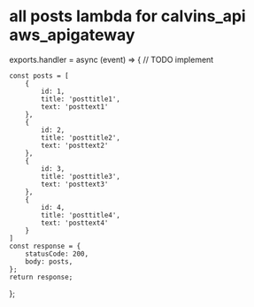 # all posts lambda for calvins_api aws_apigateway

exports.handler = async (event) => {
    // TODO implement

    const posts = [
        {
            id: 1,
            title: 'posttitle1',
            text: 'posttext1'
        },
        {
            id: 2,
            title: 'posttitle2',
            text: 'posttext2'
        },
        {
            id: 3,
            title: 'posttitle3',
            text: 'posttext3'
        },
        {
            id: 4,
            title: 'posttitle4',
            text: 'posttext4'
        }
    ]
    const response = {
        statusCode: 200,
        body: posts,
    };
    return response;
};

